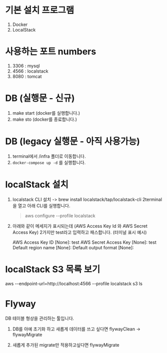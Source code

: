 # 기본 설치 프로그램
1. Docker 
2. LocalStack

# 사용하는 포트 numbers
1. 3306 : mysql
2. 4566 : localstack
3. 8080 : tomcat

# DB (실행문 - 신규)
1. make start (docker를 실행합니다.)
2. make sto (docker를 종료합니다.)

# DB (legacy 실행문 - 아직 사용가능)
1. terminal에서 /infra 폴더로 이동합니다.
2. ```docker-compose up -d``` 를 실행합니다.

# localStack 설치
1. localstack CLI 설치 -> brew install localstack/tap/localstack-cli
2terminal을 열고 아래 CLI를 실행합니다.
   > aws configure --profile localstack
2. 아래와 같이 메세지가 표시되는데 (AWS Access Key Id 와 AWS Secret Access Key) 2가지만 test라고 입력하고 패스합니다.
   (터미널 표시 예시)

   AWS Access Key ID [None]: test
   AWS Secret Access Key [None]: test
   Default region name [None]:
   Default output format [None]:

# localStack S3 목록 보기
aws --endpoint-url=http://localhost:4566 --profile localstack s3 ls


# Flyway
DB 테이블 형상을 관리하는 툴입니다.

1. DB를 아예 초기화 하고 새롭게 데이터를 쓰고 싶다면
flywayClean -> flywayMigrate

2. 새롭게 추가된 migrate만 적용하고싶다면 
flywayMigrate



